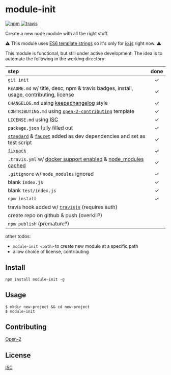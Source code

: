 # module-init

[![npm][npm-image]][npm-url]
[![travis][travis-image]][travis-url]

[npm-image]: https://img.shields.io/npm/v/module-init.svg?style=flat-square
[npm-url]: https://www.npmjs.com/package/module-init
[travis-image]: https://img.shields.io/travis/ngoldman/module-init.svg?style=flat-square
[travis-url]: https://travis-ci.org/ngoldman/module-init

Create a new node module with all the right stuff.

⚠ This module uses [ES6 template strings](https://developer.mozilla.org/en-US/docs/Web/JavaScript/Reference/template_strings) so it's only for [io.js](https://iojs.org/en/index.html) right now. ⚠

This module is functional, but still under active development. The idea is to automate the following in the working directory:

| step | done |
| :--- | :--: |
| `git init` | ✓ |
| `README.md` w/ title, desc, npm & travis badges, install, usage, contributing, license | ✓ |
| `CHANGELOG.md` using [keepachangelog](http://keepachangelog.com/) style | ✓ |
| `CONTRIBUTING.md` using [`open-2-contributing`](https://github.com/ngoldman/open-2-contributing) template | ✓ |
| `LICENSE.md` using [ISC](http://en.wikipedia.org/wiki/ISC_license) | ✓ |
| `package.json` fully filled out | ✓ |
| [`standard`](https://github.com/feross/standard) & [`faucet`](https://github.com/substack/faucet) added as dev dependencies and set as test script | ✓ |
| [`fixpack`](https://github.com/HenrikJoreteg/fixpack) | ✓ |
| `.travis.yml` w/ [docker support enabled](http://blog.travis-ci.com/2014-12-17-faster-builds-with-container-based-infrastructure/) & [node_modules cached](http://blog.travis-ci.com/2013-12-05-speed-up-your-builds-cache-your-dependencies/) | ✓ |
| `.gitignore` w/ `node_modules` ignored | ✓ |
| blank `index.js` | ✓ |
| blank `test/index.js` | ✓ |
| `npm install` | ✓ |
| travis hook added w/ [`travisjs`](https://github.com/finnp/node-travisjs) (requires auth) | |
| create repo on github & push (overkill?) | |
| `npm publish` (premature?) | |

other todos:

* `module-init <path>` to create new module at a specific path
* allow choice of license, contributing

## Install

```
npm install module-init -g
```

## Usage

```
$ mkdir new-project && cd new-project
$ module-init
```

## Contributing

[Open-2](CONTRIBUTING.md)

## License

[ISC](LICENSE.md)
